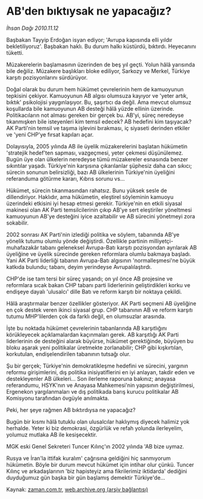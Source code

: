 # AB'den bıktıysak ne yapacağız?

*İhsan Dağı 2010.11.12*

<td class="news-spot">
<p>Başbakan Tayyip Erdoğan isyan ediyor; 'Avrupa kapısında elli yıldır bekletiliyoruz'. Başbakan haklı. Bu durum halkı küstürdü, bıktırdı. Heyecanını tüketti.</p>
<p><p>Müzakerelerin başlamasının üzerinden de beş yıl geçti. Yolun hâlâ yarısında bile değiliz. Müzakere başlıkları bloke ediliyor, Sarkozy ve Merkel, Türkiye karşıtı pozisyonlarını sürdürüyor.
<p>Doğal olarak bu durum hem hükümet çevrelerinin hem de kamuoyunun tepkisini çekiyor. Kamuoyunun AB algısı olumsuza kayıyor ve 'yeter artık, bıktık' psikolojisi yaygınlaşıyor. Bu, şaşırtıcı da değil. Ama mevcut olumsuz koşullarda bile kamuoyunun AB desteği hâlâ yüzde ellinin üzerinde. Politikacıların not alması gereken bir gerçek bu. AB'yi, süreç neredeyse tıkanmışken bile isteyenleri kim temsil edecek? AB hedefini kim taşıyacak? AK Parti'nin temsil ve taşıma işlevini bırakması, iç siyaseti derinden etkiler ve 'yeni CHP'ye fırsat kapıları açar.
<p>Dolayısıyla, 2005 yılında AB ile üyelik müzakerelerini başlatan hükümetin 'stratejik hedef'ten sapması, vazgeçmesi, yeter çekmesi düşünülemez. Bugün üye olan ülkelerin neredeyse tümü müzakereler esnasında benzer sıkıntılar yaşadı. Türkiye'nin karşısına çıkarılanlar şüphesiz daha can sıkıcı; sürecin sonunun belirsizliği, bazı AB ülkelerinin Türkiye'nin üyeliğini referanduma götürme kararı, Kıbrıs sorunu vs...
<p>Hükümet, sürecin tıkanmasından rahatsız. Bunu yüksek sesle de dillendiriyor. Haklıdır, ama hükümetin, eleştirel söyleminin kamuoyu üzerindeki etkisini iyi hesap etmesi gerekir. Türkiye'nin en etkili siyasal makinesi olan AK Parti temsilcilerinin çıkıp AB'ye sert eleştiriler yöneltmesi kamuoyunun AB'ye desteğini iyice azaltabilir ve AB sürecini yönetmeyi zora sokabilir.
<p>2002 sonrası AK Parti'nin izlediği politika ve söylem, tabanında AB'ye yönelik tutumu olumlu yönde değiştirdi. Özellikle partinin milliyetçi-muhafazakâr tabanı geleneksel Avrupa-Batı karşıtı pozisyondan ayrılarak AB üyeliğine ve üyelik sürecinde gereken reformlara olumlu bakmaya başladı. Yani AK Parti liderliği tabanın Avrupa-Batı algısının 'normalleşmesi'ne büyük katkıda bulundu; tabanı, deyim yerindeyse Avrupalılaştırdı.
<p>CHP'de ise tam tersi bir süreç yaşandı; on yıl önce AB projesine ve reformlara sıcak bakan CHP tabanı parti liderlerinin geliştirdikleri korku ve endişeye dayalı 'ulusalcı' dille Batı ve reform karşıtı bir noktaya çekildi.
<p>Hâlâ araştırmalar benzer özellikler gösteriyor. AK Parti seçmeni AB üyeliğine en çok destek veren ikinci siyasal grup. CHP tabanının AB ve reform karşıtı tutumu MHP'lilerden çok da farklı değil, en olumsuzlar arasında.
<p>İşte bu noktada hükümet çevrelerinin tabanlarında AB karşıtlığını körükleyecek açıklamalardan kaçınmaları gerek. AB karşıtlığı AK Parti liderlerinin de desteğini alarak büyürse, hükümet gerektiğinde, büyüyen bu bloku aşarak yeni politikalar üretmekte zorlanabilir; CHP gibi kışkırtılan, korkutulan, endişelendirilen tabanının tutsağı olur.
<p>Şu bir gerçek; Türkiye'nin demokratikleşme hedefini ve sürecini, yargının reformu girişimlerini, dış politika inisiyatiflerini en iyi anlayan, takdir eden ve destekleyenler AB ülkeleri... Son ilerleme raporuna bakınız; anayasa referandumu, HSYK'nın ve Anayasa Mahkemesi'nin yapısının değiştirilmesi, Ergenekon yargılanmaları ve dış politikada barış kurucu politikalar AB Komisyonu tarafından övgüyle anılmakta.
<p>Peki, her şeye rağmen AB bıktırdıysa ne yapacağız?
<p>Bugün bir kısmı hâlâ tutuklu olan ulusalcılar haklıymış diyecek halimiz yok herhalde. Yeter ki biz demokrasi, özgürlük ve refah yolunda ilerleyelim, yolumuz mutlaka AB ile kesişecektir.
<p>MGK eski Genel Sekreteri Tuncer Kılınç'ın 2002 yılında 'AB bize uymaz.
<p>Rusya ve İran'la ittifak kuralım' çağrısına geldiğini hiç sanmıyorum hükümetin. Böyle bir durum mevcut hükümet için intihar olur çünkü. Tuncer Kılınç ve arkadaşlarının 'biz hapisteyiz ama fikrilerimiz iktidarda' dediğini duyduğumuz gün başka bir gün başlamış demektir Türkiye'de...</p>
<a href="http://web.archive.org/web/20101130215907/mailto:i.dagi@zaman.com.tr">
</a></p></p></p></p></p></p></p></p></p></p></p></p></p></td>

Kaynak: [zaman.com.tr](http://zaman.com.tr/yazar.do?yazino=1051841), [web.archive.org (arşiv bağlantısı)](http://web.archive.org/web/20101130215907/http://www.zaman.com.tr:80/yazar.do?yazino=1051841)
